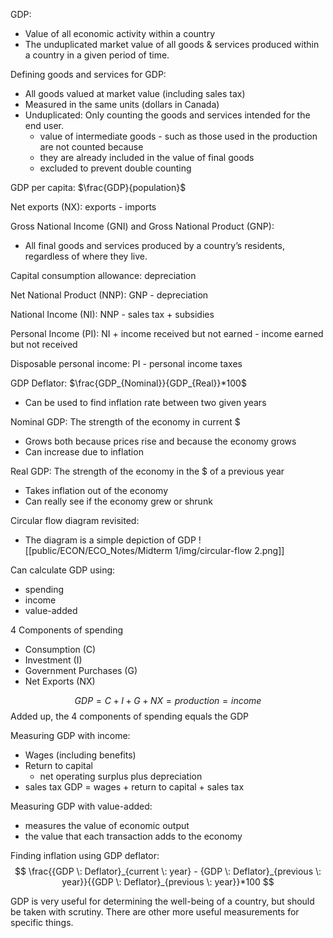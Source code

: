 GDP: 
- Value of all economic activity within a country
- The unduplicated market value of all goods & services produced within a country in a given period of time.

Defining goods and services for GDP:
- All goods valued at market value (including sales tax)
- Measured in the same units (dollars in Canada)
- Unduplicated: Only counting the goods and services intended for the end user.
	- value of intermediate goods - such as those used in the production are not counted because
	- they are already included in the value of final goods
	- excluded to prevent double counting

GDP per capita: $\frac{GDP}{population}$

Net exports (NX): exports - imports 

Gross National Income (GNI) and Gross National Product (GNP):
- All final goods and services produced by a country’s residents, regardless of where they live.

Capital consumption allowance: depreciation

Net National Product (NNP): GNP - depreciation 

National Income (NI): NNP - sales tax + subsidies

Personal Income (PI): NI + income received but not earned  - income earned but not received

Disposable personal income: PI - personal income taxes

GDP Deflator: $\frac{GDP_{Nominal}}{GDP_{Real}}*100$
- Can be used to find inflation rate between two given years

Nominal GDP: The strength of the economy in current $
- Grows both because prices rise and because the economy grows
- Can increase due to inflation

Real GDP: The strength of the economy in the $ of a previous year
- Takes inflation out of the economy
- Can really see if the economy grew or shrunk


Circular flow diagram revisited:
- The diagram is a simple depiction of GDP
![[public/ECON/ECO_Notes/Midterm 1/img/circular-flow 2.png]]

Can calculate GDP using:
- spending
- income
- value-added

4 Components of spending
- Consumption (C)
- Investment (I)
- Government Purchases (G)
- Net Exports (NX)

$$GDP = C + I + G + NX = production = income$$
Added up, the 4 components of spending equals the GDP

Measuring GDP with income:
- Wages (including benefits)
- Return to capital
	- net operating surplus plus depreciation
- sales tax
GDP = wages + return to capital + sales tax

Measuring GDP with value-added:
- measures the value of economic output
- the value that each transaction adds to the economy

Finding inflation using GDP deflator:
$$
\frac{{GDP \: Deflator}_{current \: year} - {GDP \: Deflator}_{previous \: year}}{{GDP \: Deflator}_{previous \: year}}*100
$$

GDP is very useful for determining the well-being of a country, but should be taken with scrutiny. There are other more useful measurements for specific things.